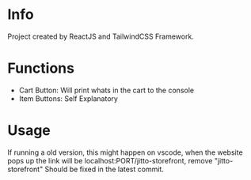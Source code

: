 # Info

Project created by ReactJS and TailwindCSS Framework.

# Functions
  - Cart Button: Will print whats in the cart to the console
  - Item Buttons: Self Explanatory

# Usage
 If running a old version, this might happen on vscode, when the website pops up the link will be localhost:PORT/jitto-storefront, remove "jitto-storefront" 
 Should be fixed in the latest commit.
